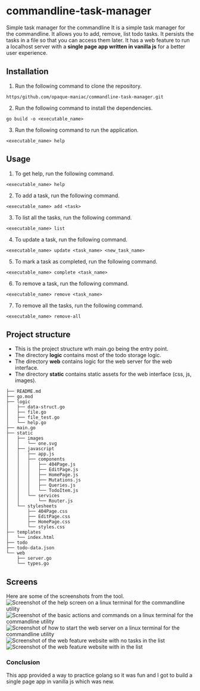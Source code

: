 # commandline-task-manager
Simple task manager for the commandline
It is a simple task manager for the commandline. It allows you to add, remove, list todo tasks.
It persists the tasks in a file so that you can access them later.
It has a web feature to run a localhost server with a **single page app written in vanilla js** for a better user experience.

## Installation
1. Run the following command to clone the repository.
``` shell
https/github.com/opaque-maniac/commandline-task-manager.git
```

2. Run the following command to install the dependencies.
``` shell
go build -o <executable_name>
```

3. Run the following command to run the application.
``` shell
<executable_name> help
```

## Usage
1. To get help, run the following command.
``` shell
<executable_name> help
```

2. To add a task, run the following command.
``` shell
<executable_name> add <task>
```

3. To list all the tasks, run the following command.
``` shell
<executable_name> list
```
4. To update a task, run the following command.
``` shell
<executable_name> update <task_name> <new_task_name>
```

5. To mark a task as completed, run the following command.
``` shell
<executable_name> complete <task_name>
```

6. To remove a task, run the following command.
``` shell
<executable_name> remove <task_name>
```

7. To remove all the tasks, run the following command.
``` shell
<executable_name> remove-all
```

## Project structure
- This is the project structure wth main.go being the entry point.
- The directory **logic** contains most of the todo storage logic.
- The directory **web** contains logic for the web server for the web interface.
- The directory **static** contains static assets for the web interface (css, js, images).

```
├── README.md
├── go.mod
├── logic
│   ├── data-struct.go
│   ├── file.go
│   ├── file_test.go
│   └── help.go
├── main.go
├── static
│   ├── images
│   │   └── one.svg
│   ├── javascript
│   │   ├── app.js
│   │   ├── components
│   │   │   ├── 404Page.js
│   │   │   ├── EditPage.js
│   │   │   ├── HomePage.js
│   │   │   ├── Mutations.js
│   │   │   ├── Queries.js
│   │   │   └── TodoItem.js
│   │   └── services
│   │       └── Router.js
│   └── stylesheets
│       ├── 404Page.css
│       ├── EditPage.css
│       ├── HomePage.css
│       └── styles.css
├── templates
│   └── index.html
├── todo
├── todo-data.json
└── web
    ├── server.go
    └── types.go
```

## Screens
Here are some of the screenshots from the tool.
![Screenshot of the help screen on a linux terminal for the commandline utility]("./readme_images/one.png")
![Screenshot of the basic actions and commands on a linux terminal for the commandline utility]("./readme_images/two.png")
![Screenshot of how to start the web server on a linux terminal for the commandline utility]("./readme_images/three.png")
![Screenshot of the web feature website with no tasks in the list]("./readme_images/four.png")
![Screenshot of the web feature website with in the list]("./readme_images/five.png")

### Conclusion
This app provided a way to practice golang so it was fun and I got to build a single page app in vanilla js which was new.
